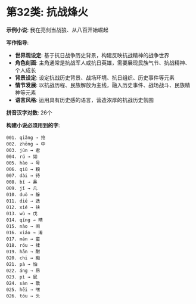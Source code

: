 # 第32类: 抗战烽火

**示例小说**: 我在亮剑当战狼、从八百开始崛起

**写作指导**:
- **世界观设定**: 基于抗日战争历史背景，构建反映抗战精神的战争世界
- **角色刻画**: 主角通常是抗战军人或抗日英雄，需要展现民族气节、抗战精神、个人成长
- **背景设定**: 设定抗战历史背景、战场环境、抗日组织、历史事件等元素
- **情节发展**: 以抗战历程、民族解放为主线，融入历史事件、战场战斗、民族精神等元素
- **语言风格**: 运用具有历史感的语言，营造浓厚的抗战历史氛围

**拼音汉字对数**: 26个

**构建小说必须用到的字**:
```
001. qiǎng → 抢
002. zhōng → 中
003. jūn → 君
004. rú → 如
005. hào → 号
006. qiǔ → 糗
007. dài → 待
008. bí → 鼻
009. jǐ → 几
010. duǒ → 躲
011. dié → 迭
012. xié → 挟
013. wù → 戊
014. qíng → 晴
015. nào → 闹
016. xiáo → 淆
017. mán → 蛮
018. róu → 揉
019. hān → 酣
020. chī → 痴
021. pà → 怕
022. áng → 昂
023. pì → 屁
024. sàn → 散
025. hēi → 嘿
026. tóu → 头
```
